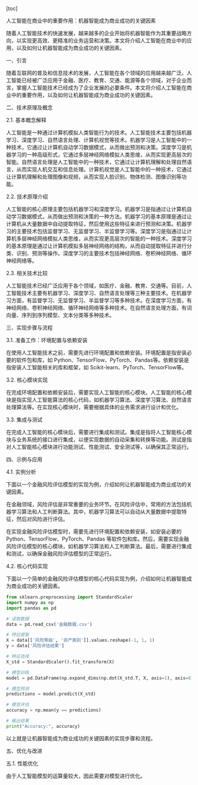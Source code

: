 
[toc]                    
                
                
人工智能在商业中的重要作用：机器智能成为商业成功的关键因素

随着人工智能技术的快速发展，越来越多的企业开始将机器智能作为其重要战略方向，以实现更高效、更精准的业务运营和决策。本文将介绍人工智能在商业中的应用，以及如何让机器智能成为商业成功的关键因素。

一、引言

随着互联网的普及和信息技术的发展，人工智能在各个领域的应用越来越广泛。人工智能已经被广泛应用于金融、医疗、教育、交通、能源等各个领域，对于企业而言，掌握人工智能技术已经成为了企业发展的必要条件。本文将介绍人工智能在商业中的重要作用，以及如何让机器智能成为商业成功的关键因素。

二、技术原理及概念

2.1. 基本概念解释

人工智能是一种通过计算机模拟人类智能行为的技术。人工智能技术主要包括机器学习、深度学习、自然语言处理、计算机视觉等技术。机器学习是人工智能中的一种技术，它通过让计算机自动学习数据模式，从而做出预测和决策。深度学习是机器学习的一种高级形式，它通过多层神经网络模拟人类思维，从而实现更高层次的智能。自然语言处理是人工智能中的一种技术，它通过让计算机理解和处理自然语言，从而实现人机交互和信息处理。计算机视觉是人工智能中的一种技术，它通过让计算机理解和处理图像和视频，从而实现人脸识别、物体检测、图像识别等功能。

2.2. 技术原理介绍

人工智能的核心原理主要包括机器学习和深度学习。机器学习是指通过让计算机自动学习数据模式，从而做出预测和决策的一种方法。机器学习的基本原理是通过让计算机从大量数据中自动提取特征，然后使用这些特征来进行预测和决策。机器学习的主要技术包括监督学习、无监督学习、半监督学习等。深度学习是指通过让计算机多层神经网络模拟人类思维，从而实现更高层次的智能的一种技术。深度学习的基本原理是通过让计算机模拟多层神经网络的结构，从而自动提取特征并进行分类、识别、预测等操作。深度学习的主要技术包括神经网络、卷积神经网络、循环神经网络等。

2.3. 相关技术比较

人工智能技术已经广泛应用于各个领域，如医疗、金融、教育、交通等。目前，人工智能技术主要有机器学习、深度学习、自然语言处理等三种主要技术。在机器学习方面，有监督学习、无监督学习、半监督学习等多种技术。在深度学习方面，有神经网络、卷积神经网络、循环神经网络等多种技术。在自然语言处理方面，有词向量、序列到序列模型、文本分类等多种技术。

三、实现步骤与流程

3.1. 准备工作：环境配置与依赖安装

在使用人工智能技术之前，需要先进行环境配置和依赖安装。环境配置是指安装必要的软件包和库，如 Python、TensorFlow、PyTorch、Pandas等。依赖安装是指安装人工智能相关的库和框架，如 Scikit-learn、PyTorch、TensorFlow等。

3.2. 核心模块实现

在完成环境配置和依赖安装后，需要实现人工智能的核心模块。人工智能的核心模块是指实现人工智能算法的核心代码，如机器学习算法、深度学习算法、自然语言处理算法等。在实现核心模块时，需要根据具体的业务需求进行设计和优化。

3.3. 集成与测试

在完成人工智能的核心模块后，需要进行集成和测试。集成是指将人工智能核心模块与业务系统的接口进行集成，以便实现数据的自动采集和转换等功能。测试是指对人工智能核心模块进行功能测试、性能测试、安全测试等，以确保其正常运行。

四、示例与应用

4.1. 实例分析

下面以一个金融风险评估模型的实现为例，介绍如何让机器智能成为商业成功的关键因素。

在金融领域，风险评估是非常重要的业务环节。在风险评估中，常用的方法包括机器学习算法和人工判断算法。其中，机器学习算法可以自动从大量数据中提取特征，然后对风险进行评估。

在实现金融风险评估模型时，需要先进行环境配置和依赖安装，如安装必要的 Python、TensorFlow、PyTorch、Pandas 等软件包和库。然后，需要实现金融风险评估模型的核心模块，如机器学习算法和人工判断算法。最后，需要进行集成和测试，以确保金融风险评估模型的正常运行。

4.2. 核心代码实现

下面以一个简单的金融风险评估模型的核心代码实现为例，介绍如何让机器智能成为商业成功的关键因素。

```python
from sklearn.preprocessing import StandardScaler
import numpy as np
import pandas as pd

# 读取数据
data = pd.read_csv('金融数据.csv')

# 特征提取
X = data[['风险等级', '资产类别']].values.reshape(-1, 1, 1)
y = data['风险评估结果']

# 特征选择
X_std = StandardScaler().fit_transform(X)

# 模型训练
model = pd.DataFrame(np.expand_dims(np.dot(X_std.T, X, axis=1), axis=0), columns=['风险等级', '资产类别'])

# 模型预测
predictions = model.predict(X_std)

# 模型评估
accuracy = np.mean(y == predictions)

# 输出结果
print("Accuracy:", accuracy)
```

以上就是让机器智能成为商业成功的关键因素的实现步骤和流程。

五、优化与改进

五.1. 性能优化

由于人工智能模型的运算量较大，因此需要对模型进行优化。

